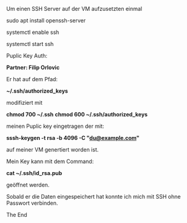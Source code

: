Um einen SSH Server auf der VM aufzusetzten einmal

sudo apt install openssh-server

systemctl enable ssh

systemctl start ssh

Puplic Key Auth:

**Partner: Filip Orlovic**

Er hat auf dem Pfad:

**~/.ssh/authorized_keys**

modifiziert mit 

**chmod 700 ~/.ssh**
**chmod 600 ~/.ssh/authorized_keys**

meinen Puplic key eingetragen der mit:

**sssh-keygen -t rsa -b 4096 -C "du@example.com"**

auf meiner VM genertiert worden ist.

Mein Key kann mit dem Command:

**cat ~/.ssh/id_rsa.pub**

geöffnet werden.

Sobald er die Daten eingespeichert hat konnte ich mich mit SSH ohne Passwort verbinden.

The End





